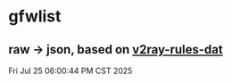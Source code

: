 # gfwlist
## raw -> json, based on [v2ray-rules-dat](https://github.com/Loyalsoldier/v2ray-rules-dat)
Fri Jul 25 06:00:44 PM CST 2025


